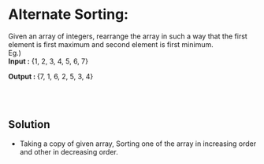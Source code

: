 <h1>Alternate Sorting:</h1> 
Given an array of integers, rearrange the array in such a way that the first element is first maximum and second element is first minimum. <br>
Eg.)<br> 
<b>Input :</b> {1, 2, 3, 4, 5, 6, 7} 

<b>Output : </b>{7, 1, 6, 2, 5, 3, 4} 

<br>
<br>
<h2>Solution</h2>

<ul> 
  <li>Taking a copy of given array, Sorting one of the array in increasing order and other in decreasing order.</li>
</ul>
